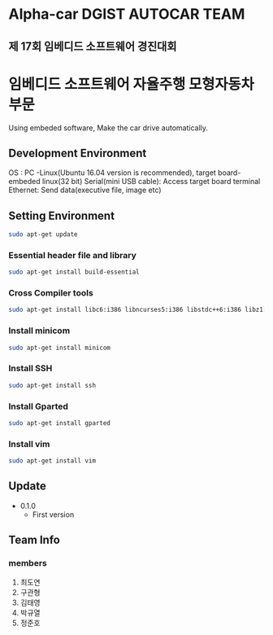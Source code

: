 Alpha-car DGIST AUTOCAR TEAM
=============
제 17회 임베디드 소프트웨어 경진대회
---------------

# 임베디드 소프트웨어 자율주행 모형자동차 부문

Using embeded software, Make the car drive automatically.

## Development Environment

OS : PC -Linux(Ubuntu 16.04 version is recommended), target board-embeded linux(32 bit)
Serial(mini USB cable): Access target board terminal
Ethernet: Send data(executive file, image etc)

## Setting Environment
```sh
sudo apt-get update
```

### Essential header file and library
```sh
sudo apt-get install build-essential
```

### Cross Compiler tools
```sh
sudo apt-get install libc6:i386 libncurses5:i386 libstdc++6:i386 libz1:i386
```

### Install minicom
```sh
sudo apt-get install minicom
```

### Install SSH
```sh
sudo apt-get install ssh
```

### Install Gparted
```sh
sudo apt-get install gparted
```

### Install vim
```sh
sudo apt-get install vim
```

## Update 

* 0.1.0
	* First version

## Team Info

### members
1. 최도연
2. 구관형
3. 김태영
4. 박규열
5. 정준호


